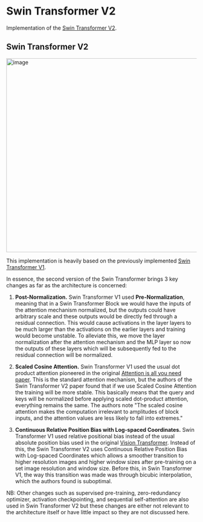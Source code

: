 # Swin Transformer V2

Implementation of the [Swin Transformer V2](https://arxiv.org/abs/2111.09883).

## Swin Transformer V2
<img width="513" alt="image" src="https://user-images.githubusercontent.com/72063186/229312414-2a9a6d40-97a9-4293-a9c6-b97184e9ed2a.png">

This implementation is heavily based on the previously implemented [Swin Transformer V1](https://github.com/BVlad917/swin_transformer.git).

In essence, the second version of the Swin Transformer brings 3 key changes as far as the architecture is concerned:
1. __Post-Normalization.__ Swin Transformer V1 used __Pre-Normalization__, meaning that in a Swin Transformer Block we 
would have the inputs of the attention mechanism normalized, but the outputs could have arbitrary scale and these
outputs would be directly fed through a residual connection. This would cause activations in the layer layers to be 
much larger than the activations on the earlier layers and training would become unstable. To alleviate this, we 
move the layer normalization after the attention mechanism and the MLP layer so now the outputs of these layers 
which will be subsequently fed to the residual connection will be normalized.

2. __Scaled Cosine Attention.__ Swin Transformer V1 used the usual dot product attention pioneered in the original 
[Attention is all you need paper](https://arxiv.org/abs/1706.03762). This is the standard attention mechanism, but the 
authors of the Swin Transformer V2 paper found that if we use Scaled Cosine Attention the training will be more stable. 
This basically means that the query and keys will be normalized before applying scaled dot-product attention, 
everything remains the same. The authors note "The scaled cosine attention makes the computation irrelevant to 
amplitudes of block inputs, and the attention values are less likely to fall into extremes."

3. __Continuous Relative Position Bias with Log-spaced Coordinates.__ Swin Transformer V1 used relative positional 
bias instead of the usual absolute position bias used in the original 
[Vision Transformer](https://arxiv.org/abs/2010.11929). Instead of this, the Swin Transformer V2 uses Continuous 
Relative Position Bias with Log-spaced Coordinates which allows a smoother transition to higher resolution images
and higher window sizes after pre-training on a set image resolution and window size. Before this, in Swin Transformer
V1, the way this transition was made was through bicubic interpolation, which the authors found is suboptimal.

NB: Other changes such as supervised pre-training, zero-redundancy optimizer, activation checkpointing, and 
sequential self-attention are also used in Swin Transformer V2 but these changes are either not relevant to the 
architecture itself or have little impact so they are not discussed here.

